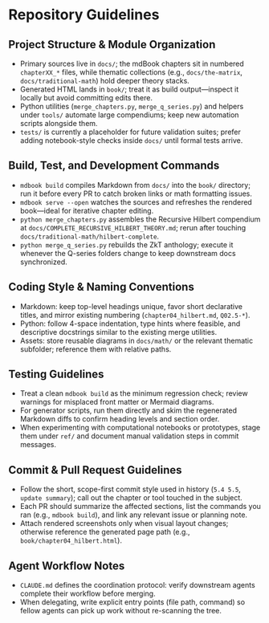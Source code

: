 # Repository Guidelines

## Project Structure & Module Organization
- Primary sources live in `docs/`; the mdBook chapters sit in numbered `chapterXX_*` files, while thematic collections (e.g., `docs/the-matrix`, `docs/traditional-math`) hold deeper theory stacks.
- Generated HTML lands in `book/`; treat it as build output—inspect it locally but avoid committing edits there.
- Python utilities (`merge_chapters.py`, `merge_q_series.py`) and helpers under `tools/` automate large compendiums; keep new automation scripts alongside them.
- `tests/` is currently a placeholder for future validation suites; prefer adding notebook-style checks inside `docs/` until formal tests arrive.

## Build, Test, and Development Commands
- `mdbook build` compiles Markdown from `docs/` into the `book/` directory; run it before every PR to catch broken links or math formatting issues.
- `mdbook serve --open` watches the sources and refreshes the rendered book—ideal for iterative chapter editing.
- `python merge_chapters.py` assembles the Recursive Hilbert compendium at `docs/COMPLETE_RECURSIVE_HILBERT_THEORY.md`; rerun after touching `docs/traditional-math/hilbert-complete`.
- `python merge_q_series.py` rebuilds the ZkT anthology; execute it whenever the Q-series folders change to keep downstream docs synchronized.

## Coding Style & Naming Conventions
- Markdown: keep top-level headings unique, favor short declarative titles, and mirror existing numbering (`chapter04_hilbert.md`, `Q02.5-*`).
- Python: follow 4-space indentation, type hints where feasible, and descriptive docstrings similar to the existing merge utilities.
- Assets: store reusable diagrams in `docs/math/` or the relevant thematic subfolder; reference them with relative paths.

## Testing Guidelines
- Treat a clean `mdbook build` as the minimum regression check; review warnings for misplaced front matter or Mermaid diagrams.
- For generator scripts, run them directly and skim the regenerated Markdown diffs to confirm heading levels and section order.
- When experimenting with computational notebooks or prototypes, stage them under `ref/` and document manual validation steps in commit messages.

## Commit & Pull Request Guidelines
- Follow the short, scope-first commit style used in history (`5.4 5.5`, `update summary`); call out the chapter or tool touched in the subject.
- Each PR should summarize the affected sections, list the commands you ran (e.g., `mdbook build`), and link any relevant issue or planning note.
- Attach rendered screenshots only when visual layout changes; otherwise reference the generated page path (e.g., `book/chapter04_hilbert.html`).

## Agent Workflow Notes
- `CLAUDE.md` defines the coordination protocol: verify downstream agents complete their workflow before merging.
- When delegating, write explicit entry points (file path, command) so fellow agents can pick up work without re-scanning the tree.
